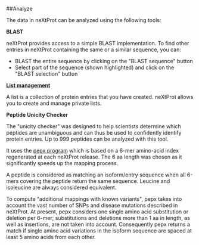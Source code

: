 ##Analyze

The data in neXtProt can be analyzed using the following tools:

**BLAST** 

neXtProt provides access to a simple BLAST implementation. To find other entries in neXtProt containing the same or a similar sequence, you can:
* BLAST the entire sequence by clicking on the "BLAST sequence" button
* Select part of the sequence (shown highlighted) and click on the "BLAST selection" button 

**[List management](/help/protein-lists.md)**

A list is a collection of protein entries that you have created. neXtProt allows you to create and manage private lists.

**Peptide Unicity Checker**

The "unicity checker" was designed to help scientists determine which peptides are unambiguous and can thus be used to confidently identify protein entries. Up to 999 peptides can be analyzed with this tool.

It uses the [pepx program](https://github.com/calipho-sib/pepx) which is based on a 6-mer amino-acid index regenerated at each neXtProt release. The 6 aa length was chosen as it significantly speeds up the mapping process.

A peptide is considered as matching an isoform/entry sequence when all 6-mers covering the peptide return the same sequence. Leucine and isoleucine are always considered equivalent.

To compute "additional mappings with known variants", pepx takes into account the vast number of SNPs and disease mutations described in neXtProt.  At present, pepx considers one single amino acid substitution or deletion per 6-mer; substitutions and deletions more than 1 aa in length, as well as insertions, are not taken into account. Consequently pepx returns a match if single amino acid variations in the isoform sequence are spaced at least 5 amino acids from each other.
